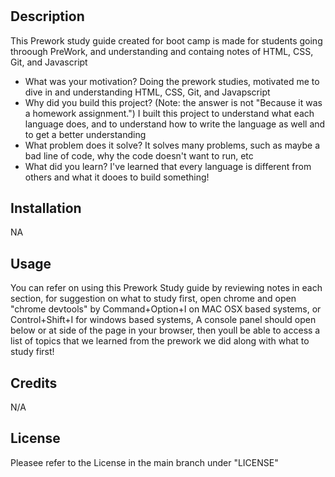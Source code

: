 # <Prework Study Webpage>

## Description

This Prework study guide created for boot camp is made for students going throough PreWork, and understanding and containg notes of HTML, CSS, Git, and Javascript

- What was your motivation?
  Doing the prework studies, motivated me to dive in and understanding HTML, CSS, Git, and Javapscript
- Why did you build this project? (Note: the answer is not "Because it was a homework assignment.")
  I built this project to understand what each language does, and to understand how to write the language as well and to get a better understanding
- What problem does it solve?
  It solves many problems, such as maybe a bad line of code, why the code doesn't want to run, etc
- What did you learn?
  I've learned that every language is different from others and what it dooes to build something!


## Installation

NA

## Usage

You can refer on using this Prework Study guide by reviewing notes in each section, for suggestion on what to study first, open chrome and open "chrome devtools" by Command+Option+I on MAC OSX based systems, or Control+Shift+I for windows based systems, A console panel should open below or at side of the page in your browser, then youll be able to access a list of topics that we learned from the prework we did along with what to study first!

## Credits

N/A

## License

Pleasee refer to the License in the main branch under "LICENSE"


